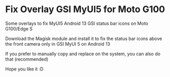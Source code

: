 # Fix Overlay GSI MyUI5 for Moto G100
Some overlays to fix MyUI5 Android 13 GSI status bar icons on Moto G100/Edge S

Download the Magisk module and install it to fix the status bar icons above the front camera only in GSI MyUI 5 on Android 13

If you prefer to manually copy and replace on the system, you can also do that (recommended)

Hope you like it :D
